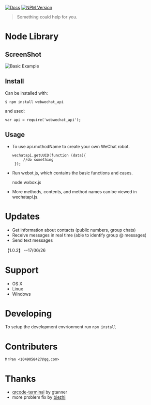 [![Docs][docs-image]][docs-url]
[![NPM Version][npm-image]][npm-url]

> Something could help for you.

# Node Library

## ScreenShot
![Basic Example][example-img]

## Install

Can be installed with:

    $ npm install webwechat_api

and used:

    var api = require('webwechat_api');

## Usage
+ To use api.mothodName to create your own WeChat robot.

      wechatapi.getUUID(function (data){
           //do something
       });


+ Run wxbot.js, which contains the basic functions and cases.
	
    node wxbox.js


+ More methods, contents, and method names can be viewed in wechatapi.js.

# Updates

- Get information about contacts (public numbers, group chats)
- Receive messages in real time (able to identify group @ messages)
- Send text messages

【1.0.2】 --17/06/26

# Support

- OS X
- Linux
- Windows

# Developing

To setup the development envrionment run `npm install`

# Contributers

	MrPan <1049058427@qq.com>
	
# Thanks

- [qrcode-terminal] by gtanner 
- more problem fix by [biezhi]


[qrcode-terminal]: https://github.com/gtanner/qrcode-terminal
[biezhi]: https://github.com/biezhi/wechat-robot
[example-img]: https://github.com/wslongchen/webwechat_api/blob/master/screenshot.png
[docs-image]: https://img.shields.io/badge/文档-中文-blue.svg
[docs-url]: https://github.com/wslongchen/webwechat_api/blob/master/README_CN.md
[npm-image]: https://img.shields.io/npm/v/express.svg
[npm-url]: https://npmjs.org/package/webwechat_api
